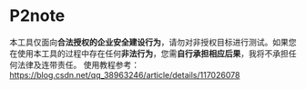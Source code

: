 # P2note

本工具仅面向**合法授权的企业安全建设行为**，请勿对非授权目标进行测试。如果您在使用本工具的过程中存在任何**非法行为**，您需**自行承担相应后果**，我将不承担任何法律及连带责任。
使用教程参考：https://blog.csdn.net/qq_38963246/article/details/117026078
<img src=''/>

